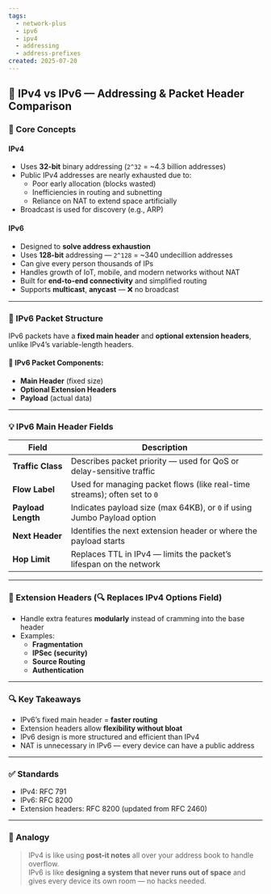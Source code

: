 ```yaml
---
tags:
  - network-plus
  - ipv6
  - ipv4
  - addressing
  - address-prefixes
created: 2025-07-20
---
```


## 📘 IPv4 vs IPv6 — Addressing & Packet Header Comparison

### 🧱 Core Concepts

#### IPv4
- Uses **32-bit** binary addressing (`2^32` = ~4.3 billion addresses)
- Public IPv4 addresses are nearly exhausted due to:
  - Poor early allocation (blocks wasted)
  - Inefficiencies in routing and subnetting
  - Reliance on NAT to extend space artificially
- Broadcast is used for discovery (e.g., ARP)

#### IPv6
- Designed to **solve address exhaustion**
- Uses **128-bit** addressing — `2^128` = ~340 undecillion addresses
- Can give every person thousands of IPs
- Handles growth of IoT, mobile, and modern networks without NAT
- Built for **end-to-end connectivity** and simplified routing
- Supports **multicast**, **anycast** — ❌ no broadcast

---

### 🧱 IPv6 Packet Structure

IPv6 packets have a **fixed main header** and **optional extension headers**, unlike IPv4’s variable-length headers.

#### 🔹 IPv6 Packet Components:
- **Main Header** (fixed size)
- **Optional Extension Headers**
- **Payload** (actual data)

---

### 💡 IPv6 Main Header Fields

| Field           | Description                                                                 |
|----------------|-----------------------------------------------------------------------------|
| **Traffic Class**  | Describes packet priority — used for QoS or delay-sensitive traffic         |
| **Flow Label**     | Used for managing packet flows (like real-time streams); often set to `0` |
| **Payload Length** | Indicates payload size (max 64KB), or `0` if using Jumbo Payload option   |
| **Next Header**    | Identifies the next extension header or where the payload starts         |
| **Hop Limit**      | Replaces TTL in IPv4 — limits the packet’s lifespan on the network       |

---

### 🧱 Extension Headers (🔍 Replaces IPv4 Options Field)
- Handle extra features **modularly** instead of cramming into the base header
- Examples:
  - **Fragmentation**
  - **IPSec (security)**
  - **Source Routing**
  - **Authentication**

---

### 🔍 Key Takeaways
- IPv6’s fixed main header = **faster routing**
- Extension headers allow **flexibility without bloat**
- IPv6 design is more structured and efficient than IPv4
- NAT is unnecessary in IPv6 — every device can have a public address

---

### ✅ Standards
- IPv4: RFC 791  
- IPv6: RFC 8200  
- Extension headers: RFC 8200 (updated from RFC 2460)

---

### 🧠 Analogy
> IPv4 is like using **post-it notes** all over your address book to handle overflow.  
> IPv6 is like **designing a system that never runs out of space** and gives every device its own room — no hacks needed.

